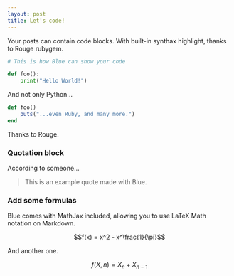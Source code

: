 ```yaml
---
layout: post
title: Let's code!
---
```



Your posts can contain code blocks. With built-in synthax highlight, thanks to Rouge rubygem.

```python
# This is how Blue can show your code

def foo():
    print("Hello World!")
```

And not only Python...

```ruby
def foo()
    puts("...even Ruby, and many more.")
end
```

Thanks to Rouge.

### Quotation block

According to someone...

> This is an example quote made with Blue.

### Add some formulas

Blue comes with MathJax included, allowing you to use LaTeX Math notation on Markdown.

$$f(x) = x^2 - x^\frac{1}{\pi}$$

And another one.

$$f(X,n) = X_n + X_{n-1}$$
